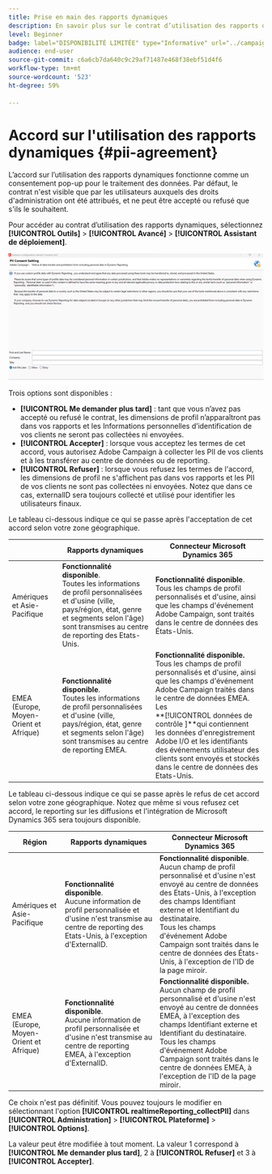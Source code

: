 ```yaml
---
title: Prise en main des rapports dynamiques
description: En savoir plus sur le contrat d’utilisation des rapports dynamiques
level: Beginner
badge: label="DISPONIBILITÉ LIMITÉE" type="Informative" url="../campaign-standard-migration-home.md" tooltip="Limité aux utilisateurs migrés Campaign Standard"
audience: end-user
source-git-commit: c6a6cb7da640c9c29af71487e468f38ebf51d4f6
workflow-type: tm+mt
source-wordcount: '523'
ht-degree: 59%

---
```



# Accord sur l&#39;utilisation des rapports dynamiques {#pii-agreement}

L’accord sur l’utilisation des rapports dynamiques fonctionne comme un consentement pop-up pour le traitement des données. Par défaut, le contrat n&#39;est visible que par les utilisateurs auxquels des droits d&#39;administration ont été attribués, et ne peut être accepté ou refusé que s&#39;ils le souhaitent.

Pour accéder au contrat d’utilisation des rapports dynamiques, sélectionnez **[!UICONTROL Outils]** > **[!UICONTROL Avancé]** > **[!UICONTROL Assistant de déploiement]**.

![](assets/pii-agreement.png)

Trois options sont disponibles :

* **[!UICONTROL Me demander plus tard]** : tant que vous n’avez pas accepté ou refusé le contrat, les dimensions de profil n’apparaîtront pas dans vos rapports et les Informations personnelles d’identification de vos clients ne seront pas collectées ni envoyées.
* **[!UICONTROL Accepter]** : lorsque vous acceptez les termes de cet accord, vous autorisez Adobe Campaign à collecter les PII de vos clients et à les transférer au centre de données ou de reporting.
* **[!UICONTROL Refuser]** : lorsque vous refusez les termes de l&#39;accord, les dimensions de profil ne s&#39;affichent pas dans vos rapports et les PII de vos clients ne sont pas collectées ni envoyées. Notez que dans ce cas, externalID sera toujours collecté et utilisé pour identifier les utilisateurs finaux.

Le tableau ci-dessous indique ce qui se passe après l&#39;acceptation de cet accord selon votre zone géographique.

|  | Rapports dynamiques | Connecteur Microsoft Dynamics 365 |
|---|---|---|
| Amériques et Asie-Pacifique | **Fonctionnalité disponible**. <br>Toutes les informations de profil personnalisées et d&#39;usine (ville, pays/région, état, genre et segments selon l&#39;âge) sont transmises au centre de reporting des Etats-Unis. | **Fonctionnalité disponible**. <br> Tous les champs de profil personnalisés et d&#39;usine, ainsi que les champs d&#39;événement Adobe Campaign, sont traités dans le centre de données des États-Unis. |
| EMEA (Europe, Moyen-Orient et Afrique) | **Fonctionnalité disponible**. <br>Toutes les informations de profil personnalisées et d&#39;usine (ville, pays/région, état, genre et segments selon l&#39;âge) sont transmises au centre de reporting EMEA. | **Fonctionnalité disponible.** <br>Tous les champs de profil personnalisés et d&#39;usine, ainsi que les champs d&#39;événement Adobe Campaign traités dans le centre de données EMEA. Les <br>**[!UICONTROL données de contrôle ]**qui contiennent les données d&#39;enregistrement Adobe I/O et les identifiants des événements utilisateur des clients sont envoyés et stockés dans le centre de données des Etats-Unis. |

Le tableau ci-dessous indique ce qui se passe après le refus de cet accord selon votre zone géographique. Notez que même si vous refusez cet accord, le reporting sur les diffusions et l&#39;intégration de Microsoft Dynamics 365 sera toujours disponible.

| Région | Rapports dynamiques | Connecteur Microsoft Dynamics 365 |
|---|---|---|
| Amériques et Asie-Pacifique | **Fonctionnalité disponible**. <br> Aucune information de profil personnalisée et d&#39;usine n&#39;est transmise au centre de reporting des Etats-Unis, à l&#39;exception d&#39;ExternalID. | **Fonctionnalité disponible**. <br>Aucun champ de profil personnalisé et d&#39;usine n&#39;est envoyé au centre de données des Etats-Unis, à l&#39;exception des champs Identifiant externe et Identifiant du destinataire. <br> Tous les champs d&#39;événement Adobe Campaign sont traités dans le centre de données des États-Unis, à l&#39;exception de l&#39;ID de la page miroir. |
| EMEA (Europe, Moyen-Orient et Afrique) | **Fonctionnalité disponible**. <br>Aucune information de profil personnalisée et d&#39;usine n&#39;est transmise au centre de reporting EMEA, à l&#39;exception d&#39;ExternalID. | **Fonctionnalité disponible.** <br>Aucun champ de profil personnalisé et d&#39;usine n&#39;est envoyé au centre de données EMEA, à l&#39;exception des champs Identifiant externe et Identifiant du destinataire. <br>Tous les champs d&#39;événement Adobe Campaign sont traités dans le centre de données EMEA, à l&#39;exception de l&#39;ID de la page miroir. |

Ce choix n&#39;est pas définitif. Vous pouvez toujours le modifier en sélectionnant l&#39;option **[!UICONTROL realtimeReporting_collectPII]** dans **[!UICONTROL Administration]** > **[!UICONTROL Plateforme]** > **[!UICONTROL Options]**.

La valeur peut être modifiée à tout moment. La valeur 1 correspond à **[!UICONTROL Me demander plus tard]**, 2 à **[!UICONTROL Refuser]** et 3 à **[!UICONTROL Accepter]**.
